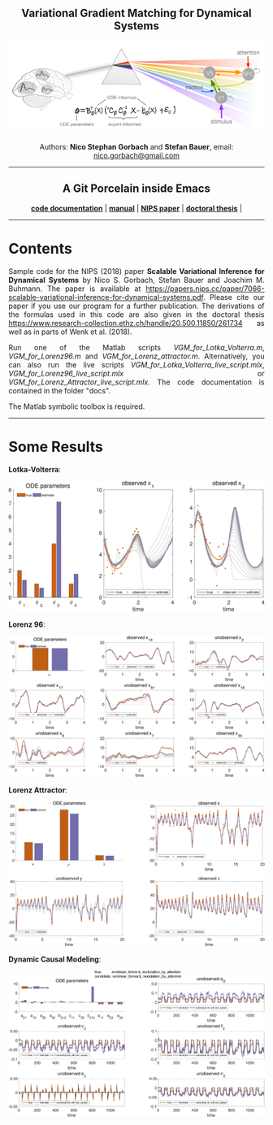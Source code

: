 <div align="center">

Variational Gradient Matching for Dynamical Systems
-------

![Alt text](docs/logo.png)

Authors: **Nico Stephan Gorbach** and **Stefan Bauer**, email: nico.gorbach@gmail.com
</h2>

</p>
<hr>

<h2 align="center">A Git Porcelain inside Emacs</h2>
<p align="center">
  <a href="https://ngorbach.github.io/Variational_Gradient_Matching_for_Dynamical_Systems/#17"><b>code documentation</b></a> |
  <a href="https://magit.vc/manual"><b>manual</b></a> |
  <a href="https://papers.nips.cc/paper/7066-scalable-variational-inference-for-dynamical-systems.pdf"><b>NIPS paper</b></a> |
  <a href="https://www.research-collection.ethz.ch/handle/20.500.11850/261734"><b>doctoral thesis</b></a> |
 </p>

<hr>
<div align="left">

Contents
=======


<div align="justify">

Sample code for the NIPS (2018) paper **Scalable Variational Inference for Dynamical Systems** by Nico S. Gorbach, Stefan Bauer and Joachim M. Buhmann.
The paper is available at <https://papers.nips.cc/paper/7066-scalable-variational-inference-for-dynamical-systems.pdf>.
Please cite our paper if you use our program for a further publication. The derivations of the formulas used in this code are also given in the doctoral thesis <https://www.research-collection.ethz.ch/handle/20.500.11850/261734> as well as in parts of Wenk et al. (2018).

Run one of the Matlab scripts *VGM_for_Lotka_Volterra.m*, *VGM_for_Lorenz96.m* and *VGM_for_Lorenz_attractor.m*. Alternatively, you can also run the live scripts *VGM_for_Lotka_Volterra_live_script.mlx*, *VGM_for_Lorenz96_live_script.mlx* or *VGM_for_Lorenz_Attractor_live_script.mlx*. The code documentation is contained in the folder "docs".

<p align="justify">
The Matlab symbolic toolbox is required.
</p>
<hr>


<div align="left">

Some Results
=======

**Lotka-Volterra**:

![Alt text](docs/sample_results/VGM_for_Lotka_Volterra.png)


**Lorenz 96**:

![Alt text](docs/sample_results/VGM_for_Lorenz96.png)


**Lorenz Attractor**:

![Alt text](docs/sample_results/VGM_for_Lorenz_Attractor.png)

**Dynamic Causal Modeling**:

![Alt text](docs/sample_results/VGM_for_dynamic_causal_modeling.png)